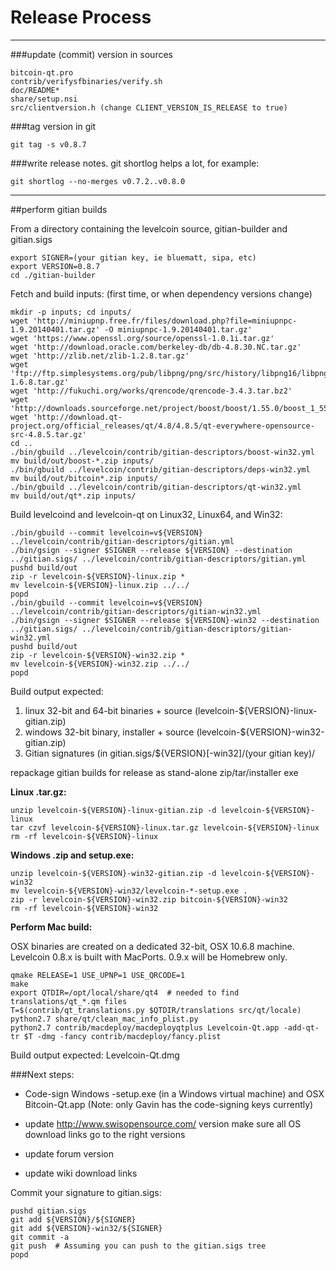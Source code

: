 Release Process
====================

* * *

###update (commit) version in sources


	bitcoin-qt.pro
	contrib/verifysfbinaries/verify.sh
	doc/README*
	share/setup.nsi
	src/clientversion.h (change CLIENT_VERSION_IS_RELEASE to true)

###tag version in git

	git tag -s v0.8.7

###write release notes. git shortlog helps a lot, for example:

	git shortlog --no-merges v0.7.2..v0.8.0

* * *

##perform gitian builds

 From a directory containing the levelcoin source, gitian-builder and gitian.sigs
  
	export SIGNER=(your gitian key, ie bluematt, sipa, etc)
	export VERSION=0.8.7
	cd ./gitian-builder

 Fetch and build inputs: (first time, or when dependency versions change)

	mkdir -p inputs; cd inputs/
	wget 'http://miniupnp.free.fr/files/download.php?file=miniupnpc-1.9.20140401.tar.gz' -O miniupnpc-1.9.20140401.tar.gz'
	wget 'https://www.openssl.org/source/openssl-1.0.1i.tar.gz'
	wget 'http://download.oracle.com/berkeley-db/db-4.8.30.NC.tar.gz'
	wget 'http://zlib.net/zlib-1.2.8.tar.gz'
	wget 'ftp://ftp.simplesystems.org/pub/libpng/png/src/history/libpng16/libpng-1.6.8.tar.gz'
	wget 'http://fukuchi.org/works/qrencode/qrencode-3.4.3.tar.bz2'
	wget 'http://downloads.sourceforge.net/project/boost/boost/1.55.0/boost_1_55_0.tar.bz2'
	wget 'http://download.qt-project.org/official_releases/qt/4.8/4.8.5/qt-everywhere-opensource-src-4.8.5.tar.gz'
	cd ..
	./bin/gbuild ../levelcoin/contrib/gitian-descriptors/boost-win32.yml
	mv build/out/boost-*.zip inputs/
	./bin/gbuild ../levelcoin/contrib/gitian-descriptors/deps-win32.yml
	mv build/out/bitcoin*.zip inputs/
	./bin/gbuild ../levelcoin/contrib/gitian-descriptors/qt-win32.yml
	mv build/out/qt*.zip inputs/

 Build levelcoind and levelcoin-qt on Linux32, Linux64, and Win32:
  
	./bin/gbuild --commit levelcoin=v${VERSION} ../levelcoin/contrib/gitian-descriptors/gitian.yml
	./bin/gsign --signer $SIGNER --release ${VERSION} --destination ../gitian.sigs/ ../levelcoin/contrib/gitian-descriptors/gitian.yml
	pushd build/out
	zip -r levelcoin-${VERSION}-linux.zip *
	mv levelcoin-${VERSION}-linux.zip ../../
	popd
	./bin/gbuild --commit levelcoin=v${VERSION} ../levelcoin/contrib/gitian-descriptors/gitian-win32.yml
	./bin/gsign --signer $SIGNER --release ${VERSION}-win32 --destination ../gitian.sigs/ ../levelcoin/contrib/gitian-descriptors/gitian-win32.yml
	pushd build/out
	zip -r levelcoin-${VERSION}-win32.zip *
	mv levelcoin-${VERSION}-win32.zip ../../
	popd

  Build output expected:

  1. linux 32-bit and 64-bit binaries + source (levelcoin-${VERSION}-linux-gitian.zip)
  2. windows 32-bit binary, installer + source (levelcoin-${VERSION}-win32-gitian.zip)
  3. Gitian signatures (in gitian.sigs/${VERSION}[-win32]/(your gitian key)/

repackage gitian builds for release as stand-alone zip/tar/installer exe

**Linux .tar.gz:**

	unzip levelcoin-${VERSION}-linux-gitian.zip -d levelcoin-${VERSION}-linux
	tar czvf levelcoin-${VERSION}-linux.tar.gz levelcoin-${VERSION}-linux
	rm -rf levelcoin-${VERSION}-linux

**Windows .zip and setup.exe:**

	unzip levelcoin-${VERSION}-win32-gitian.zip -d levelcoin-${VERSION}-win32
	mv levelcoin-${VERSION}-win32/levelcoin-*-setup.exe .
	zip -r levelcoin-${VERSION}-win32.zip bitcoin-${VERSION}-win32
	rm -rf levelcoin-${VERSION}-win32

**Perform Mac build:**

  OSX binaries are created on a dedicated 32-bit, OSX 10.6.8 machine.
  Levelcoin 0.8.x is built with MacPorts.  0.9.x will be Homebrew only.

	qmake RELEASE=1 USE_UPNP=1 USE_QRCODE=1
	make
	export QTDIR=/opt/local/share/qt4  # needed to find translations/qt_*.qm files
	T=$(contrib/qt_translations.py $QTDIR/translations src/qt/locale)
	python2.7 share/qt/clean_mac_info_plist.py
	python2.7 contrib/macdeploy/macdeployqtplus Levelcoin-Qt.app -add-qt-tr $T -dmg -fancy contrib/macdeploy/fancy.plist

 Build output expected: Levelcoin-Qt.dmg

###Next steps:

* Code-sign Windows -setup.exe (in a Windows virtual machine) and
  OSX Bitcoin-Qt.app (Note: only Gavin has the code-signing keys currently)

* update http://www.swisopensource.com/ version
  make sure all OS download links go to the right versions

* update forum version

* update wiki download links

Commit your signature to gitian.sigs:

	pushd gitian.sigs
	git add ${VERSION}/${SIGNER}
	git add ${VERSION}-win32/${SIGNER}
	git commit -a
	git push  # Assuming you can push to the gitian.sigs tree
	popd

